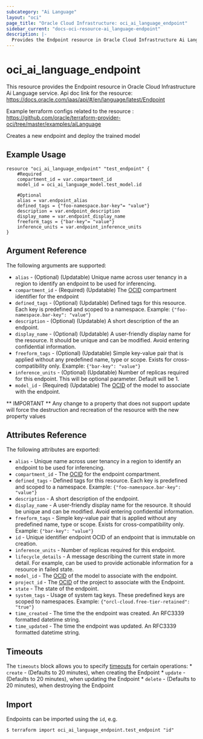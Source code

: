```yaml
---
subcategory: "Ai Language"
layout: "oci"
page_title: "Oracle Cloud Infrastructure: oci_ai_language_endpoint"
sidebar_current: "docs-oci-resource-ai_language-endpoint"
description: |-
  Provides the Endpoint resource in Oracle Cloud Infrastructure Ai Language service
---
```


# oci_ai_language_endpoint
This resource provides the Endpoint resource in Oracle Cloud Infrastructure Ai Language service.
Api doc link for the resource: https://docs.oracle.com/iaas/api/#/en/language/latest/Endpoint

Example terraform configs related to the resource : https://github.com/oracle/terraform-provider-oci/tree/master/examples/aiLanguage

Creates a new endpoint and deploy the trained model


## Example Usage

```hcl
resource "oci_ai_language_endpoint" "test_endpoint" {
	#Required
	compartment_id = var.compartment_id
	model_id = oci_ai_language_model.test_model.id

	#Optional
	alias = var.endpoint_alias
	defined_tags = {"foo-namespace.bar-key"= "value"}
	description = var.endpoint_description
	display_name = var.endpoint_display_name
	freeform_tags = {"bar-key"= "value"}
	inference_units = var.endpoint_inference_units
}
```

## Argument Reference

The following arguments are supported:

* `alias` - (Optional) (Updatable) Unique name across user tenancy in a region to identify an endpoint to be used for inferencing.
* `compartment_id` - (Required) (Updatable) The [OCID](https://docs.cloud.oracle.com/iaas/Content/General/Concepts/identifiers.htm) compartment identifier for the endpoint
* `defined_tags` - (Optional) (Updatable) Defined tags for this resource. Each key is predefined and scoped to a namespace. Example: `{"foo-namespace.bar-key": "value"}` 
* `description` - (Optional) (Updatable) A short description of the an endpoint.
* `display_name` - (Optional) (Updatable) A user-friendly display name for the resource. It should be unique and can be modified. Avoid entering confidential information.
* `freeform_tags` - (Optional) (Updatable) Simple key-value pair that is applied without any predefined name, type or scope. Exists for cross-compatibility only. Example: `{"bar-key": "value"}` 
* `inference_units` - (Optional) (Updatable) Number of replicas required for this endpoint. This will be optional parameter. Default will be 1.
* `model_id` - (Required) (Updatable) The [OCID](https://docs.cloud.oracle.com/iaas/Content/General/Concepts/identifiers.htm) of the model to associate with the endpoint.


** IMPORTANT **
Any change to a property that does not support update will force the destruction and recreation of the resource with the new property values

## Attributes Reference

The following attributes are exported:

* `alias` - Unique name across user tenancy in a region to identify an endpoint to be used for inferencing.
* `compartment_id` - The [OCID](https://docs.cloud.oracle.com/iaas/Content/General/Concepts/identifiers.htm) for the endpoint compartment.
* `defined_tags` - Defined tags for this resource. Each key is predefined and scoped to a namespace. Example: `{"foo-namespace.bar-key": "value"}` 
* `description` - A short description of the endpoint.
* `display_name` - A user-friendly display name for the resource. It should be unique and can be modified. Avoid entering confidential information.
* `freeform_tags` - Simple key-value pair that is applied without any predefined name, type or scope. Exists for cross-compatibility only. Example: `{"bar-key": "value"}` 
* `id` - Unique identifier endpoint OCID of an endpoint that is immutable on creation.
* `inference_units` - Number of replicas required for this endpoint.
* `lifecycle_details` - A message describing the current state in more detail. For example, can be used to provide actionable information for a resource in failed state.
* `model_id` - The [OCID](https://docs.cloud.oracle.com/iaas/Content/General/Concepts/identifiers.htm) of the model to associate with the endpoint.
* `project_id` - The [OCID](https://docs.cloud.oracle.com/iaas/Content/General/Concepts/identifiers.htm) of the project to associate with the Endpoint.
* `state` - The state of the endpoint.
* `system_tags` - Usage of system tag keys. These predefined keys are scoped to namespaces. Example: `{"orcl-cloud.free-tier-retained": "true"}` 
* `time_created` - The time the the endpoint was created. An RFC3339 formatted datetime string.
* `time_updated` - The time the endpoint was updated. An RFC3339 formatted datetime string.

## Timeouts

The `timeouts` block allows you to specify [timeouts](https://registry.terraform.io/providers/oracle/oci/latest/docs/guides/changing_timeouts) for certain operations:
	* `create` - (Defaults to 20 minutes), when creating the Endpoint
	* `update` - (Defaults to 20 minutes), when updating the Endpoint
	* `delete` - (Defaults to 20 minutes), when destroying the Endpoint


## Import

Endpoints can be imported using the `id`, e.g.

```
$ terraform import oci_ai_language_endpoint.test_endpoint "id"
```

